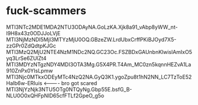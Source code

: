 # fuck-scammers

MTI3NTc2MDE1MDA2NTU3ODAyNA.GoLzKA.Xjk8a91_vAbp8yWW_nt-l9H8x43z0ODJJoLVjE
MTI3NjMzNDI5MjI3MTYzMjU0OQ.GBzeZW.LrdUbxCrffPKiBJOyd7X5-zzGPr0ZdQdtpKJGc
MTI3MzQ2MjU2NTE4NzM1NDc2NQ.GC23Oc.FSZBDxGAUnbnKlwislAmIxO5yq3LrSe6ZUlZt4
MTI3MDYzNTgzNDY4MDI3OTA3Mg.G5X4PR.T4Am_MC0zn5kqnnHEZvA1La910ZnPx0YIsLpmw
MTI3Njc0MTkxODEyMTc4NzQ2NA.GyQ3K1.ygoZpu8t1hN2NN_LC7TzToE52HaIb6w-ERIuis <---- bro got scared
MTI3NjYzNjk3NTU5OTg0NTQyNg.Gbp55E.bsfG_B-NLU0O0xQHFpNID65cfFTLf2GpeO_g5o

